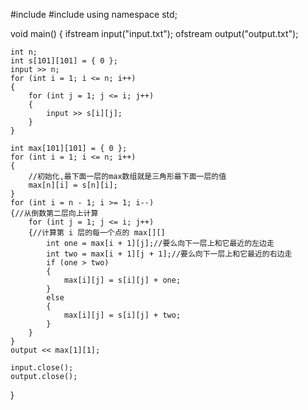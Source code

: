 #include<iostream>
#include<fstream>
using namespace std;

void main()
{
    ifstream input("input.txt");
    ofstream output("output.txt");

    int n;
    int s[101][101] = { 0 };
    input >> n;
    for (int i = 1; i <= n; i++)
    {
        for (int j = 1; j <= i; j++)
        {
            input >> s[i][j];
        }
    }

    int max[101][101] = { 0 };
    for (int i = 1; i <= n; i++)
    {
        //初始化,最下面一层的max数组就是三角形最下面一层的值
        max[n][i] = s[n][i];
    }
    for (int i = n - 1; i >= 1; i--)
    {//从倒数第二层向上计算
        for (int j = 1; j <= i; j++)
        {//计算第 i 层的每一个点的 max[][]
            int one = max[i + 1][j];//要么向下一层上和它最近的左边走
            int two = max[i + 1][j + 1];//要么向下一层上和它最近的右边走
            if (one > two)
            {
                max[i][j] = s[i][j] + one;
            }
            else
            {
                max[i][j] = s[i][j] + two;
            }
        }
    }
    output << max[1][1];

    input.close();
    output.close();
}
